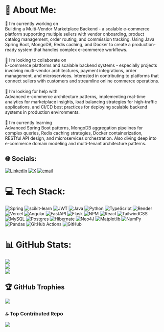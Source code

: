 # 💫 About Me:
🔭 I’m currently working on<br>Building a Multi-Vendor Marketplace Backend - a scalable e-commerce platform supporting multiple sellers with vendor onboarding, product catalog management, order routing, and commission tracking. Using Java Spring Boot, MongoDB, Redis caching, and Docker to create a production-ready system that handles complex e-commerce workflows.<br><br>👯 I’m looking to collaborate on<br>E-commerce platforms and scalable backend systems - especially projects involving multi-vendor architectures, payment integrations, order management, and microservices. Interested in contributing to platforms that connect sellers with customers and streamline online commerce operations.<br><br>🤝 I’m looking for help with<br>Advanced e-commerce architecture patterns, implementing real-time analytics for marketplace insights, load balancing strategies for high-traffic applications, and CI/CD best practices for deploying scalable backend systems in production environments.<br><br>🌱 I’m currently learning<br>Advanced Spring Boot patterns, MongoDB aggregation pipelines for complex queries, Redis caching strategies, Docker containerization, RESTful API design, and microservices orchestration. Also diving deep into e-commerce domain modeling and multi-tenant architecture patterns.


## 🌐 Socials:
[![LinkedIn](https://img.shields.io/badge/LinkedIn-%230077B5.svg?logo=linkedin&logoColor=white)](https://linkedin.com/in/om-magdum-12a12a2a0) [![X](https://img.shields.io/badge/X-black.svg?logo=X&logoColor=white)](https://x.com/OmMagdum_) [![email](https://img.shields.io/badge/Email-D14836?logo=gmail&logoColor=white)](mailto:magdumom.ml@gmail.com) 

# 💻 Tech Stack:
![Spring](https://img.shields.io/badge/spring-%236DB33F.svg?style=for-the-badge&logo=spring&logoColor=white) ![scikit-learn](https://img.shields.io/badge/scikit--learn-%23F7931E.svg?style=for-the-badge&logo=scikit-learn&logoColor=white) ![JWT](https://img.shields.io/badge/JWT-black?style=for-the-badge&logo=JSON%20web%20tokens) ![Java](https://img.shields.io/badge/java-%23ED8B00.svg?style=for-the-badge&logo=openjdk&logoColor=white) ![Python](https://img.shields.io/badge/python-3670A0?style=for-the-badge&logo=python&logoColor=ffdd54) ![TypeScript](https://img.shields.io/badge/typescript-%23007ACC.svg?style=for-the-badge&logo=typescript&logoColor=white) ![Render](https://img.shields.io/badge/Render-%46E3B7.svg?style=for-the-badge&logo=render&logoColor=white) ![Vercel](https://img.shields.io/badge/vercel-%23000000.svg?style=for-the-badge&logo=vercel&logoColor=white) ![Angular](https://img.shields.io/badge/angular-%23DD0031.svg?style=for-the-badge&logo=angular&logoColor=white) ![FastAPI](https://img.shields.io/badge/FastAPI-005571?style=for-the-badge&logo=fastapi) ![Flask](https://img.shields.io/badge/flask-%23000.svg?style=for-the-badge&logo=flask&logoColor=white) ![NPM](https://img.shields.io/badge/NPM-%23CB3837.svg?style=for-the-badge&logo=npm&logoColor=white) ![React](https://img.shields.io/badge/react-%2320232a.svg?style=for-the-badge&logo=react&logoColor=%2361DAFB) ![TailwindCSS](https://img.shields.io/badge/tailwindcss-%2338B2AC.svg?style=for-the-badge&logo=tailwind-css&logoColor=white) ![MySQL](https://img.shields.io/badge/mysql-4479A1.svg?style=for-the-badge&logo=mysql&logoColor=white) ![Postgres](https://img.shields.io/badge/postgres-%23316192.svg?style=for-the-badge&logo=postgresql&logoColor=white) ![Hibernate](https://img.shields.io/badge/Hibernate-59666C?style=for-the-badge&logo=Hibernate&logoColor=white) ![Neo4J](https://img.shields.io/badge/Neo4j-008CC1?style=for-the-badge&logo=neo4j&logoColor=white) ![Matplotlib](https://img.shields.io/badge/Matplotlib-%23ffffff.svg?style=for-the-badge&logo=Matplotlib&logoColor=black) ![NumPy](https://img.shields.io/badge/numpy-%23013243.svg?style=for-the-badge&logo=numpy&logoColor=white) ![Pandas](https://img.shields.io/badge/pandas-%23150458.svg?style=for-the-badge&logo=pandas&logoColor=white) ![GitHub Actions](https://img.shields.io/badge/github%20actions-%232671E5.svg?style=for-the-badge&logo=githubactions&logoColor=white) ![GitHub](https://img.shields.io/badge/github-%23121011.svg?style=for-the-badge&logo=github&logoColor=white)
# 📊 GitHub Stats:
![](https://github-readme-stats.vercel.app/api?username=ommagdum&theme=vision-friendly-dark&hide_border=false&include_all_commits=false&count_private=true)<br/>
![](https://nirzak-streak-stats.vercel.app/?user=ommagdum&theme=vision-friendly-dark&hide_border=false)<br/>
![](https://github-readme-stats.vercel.app/api/top-langs/?username=ommagdum&theme=vision-friendly-dark&hide_border=false&include_all_commits=false&count_private=true&layout=compact)

## 🏆 GitHub Trophies
![](https://github-profile-trophy.vercel.app/?username=ommagdum&theme=vision-friendly-dark&no-frame=false&no-bg=true&margin-w=4)

### 🔝 Top Contributed Repo
![](https://github-contributor-stats.vercel.app/api?username=ommagdum&limit=5&theme=vision-friendly-dark&combine_all_yearly_contributions=true)

<!-- Proudly created with GPRM ( https://gprm.itsvg.in ) -->
